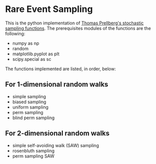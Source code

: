 # Rare Event Sampling

This is the python implementation of [Thomas Prellberg's stochastic sampling functions](https://webspace.maths.qmul.ac.uk/t.prellberg/papers/pub084pre.pdf). 
The prerequisites modules of the functions are the following:

- numpy as np
- random
- matplotlib.pyplot as plt
- scipy.special as sc

The functions implemented are listed, in order, below:

## For 1-dimensional random walks

- simple sampling 
- biased sampling
- uniform sampling
- perm sampling
- blind perm sampling

## For 2-dimensional random walks

- simple self-avoiding walk (SAW) sampling
- rosenbluth sampling
- perm sampling SAW
